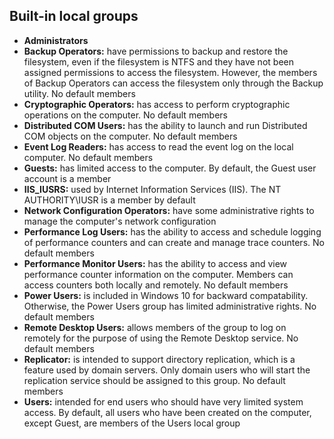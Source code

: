 ## Built-in local groups

+ __Administrators__
+ __Backup Operators:__ have permissions to backup and restore the filesystem,
  even if the filesystem is NTFS and they have not been assigned permissions to
  access the filesystem. However, the members of Backup Operators can access the
  filesystem only through the Backup utility. No default members
+ __Cryptographic Operators:__ has access to perform cryptographic operations on
  the computer. No default members
+ __Distributed COM Users:__ has the ability to launch and run Distributed COM
  objects on the computer. No default members
+ __Event Log Readers:__ has access to read the event log on the local computer.
  No default members
+ __Guests:__ has limited access to the computer. By default, the Guest user
  account is a member
+ __IIS_IUSRS:__ used by Internet Information Services (IIS). The NT
  AUTHORITY\IUSR is a member by default
+ __Network Configuration Operators:__ have some administrative rights to manage
  the computer's network configuration
+ __Performance Log Users:__ has the ability to access and schedule logging of
  performance counters and can create and manage trace counters. No default
  members
+ __Performance Monitor Users:__ has the ability to access and view performance
  counter information on the computer. Members can access counters both locally
  and remotely. No default members
+ __Power Users:__ is included in Windows 10 for backward compatability.
  Otherwise, the Power Users group has limited administrative rights. No default
  members
+ __Remote Desktop Users:__ allows members of the group to log on remotely for
  the purpose of using the Remote Desktop service. No default members
+ __Replicator:__ is intended to support directory replication, which is a
  feature used by domain servers. Only domain users who will start the
  replication service should be assigned to this group. No default members
+ __Users:__ intended for end users who should have very limited system access.
  By default, all users who have been created on the computer, except Guest, are
  members of the Users local group
